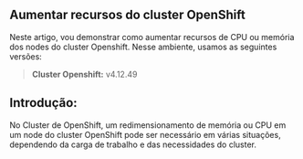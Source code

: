 ## Aumentar recursos do cluster OpenShift

Neste artigo, vou demonstrar como aumentar recursos de CPU ou memória dos nodes do cluster Openshift.
Nesse ambiente, usamos as seguintes versões:

> **Cluster Openshift:** v4.12.49

## Introdução:

No Cluster de OpenShift, um redimensionamento de memória ou CPU em um node do cluster OpenShift pode ser necessário em várias situações, dependendo da carga de trabalho e das necessidades do cluster.
